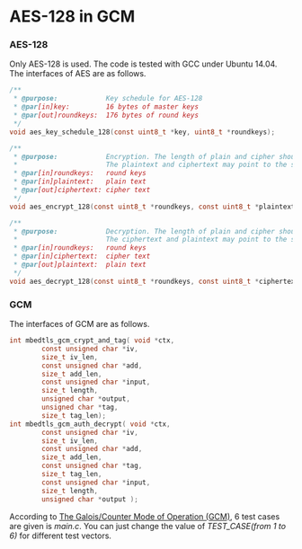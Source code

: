 # AES-128 in GCM

### AES-128
Only AES-128 is used. The code is tested with GCC under Ubuntu 14.04. The interfaces of AES are as follows.
```C
/**
 * @purpose:			Key schedule for AES-128
 * @par[in]key:			16 bytes of master keys
 * @par[out]roundkeys:	176 bytes of round keys
 */
void aes_key_schedule_128(const uint8_t *key, uint8_t *roundkeys);

/**
 * @purpose:			Encryption. The length of plain and cipher should be one block (16 bytes).
 *						The plaintext and ciphertext may point to the same memory
 * @par[in]roundkeys:	round keys
 * @par[in]plaintext:	plain text
 * @par[out]ciphertext:	cipher text
 */
void aes_encrypt_128(const uint8_t *roundkeys, const uint8_t *plaintext, uint8_t *ciphertext);

/**
 * @purpose:			Decryption. The length of plain and cipher should be one block (16 bytes).
 *						The ciphertext and plaintext may point to the same memory
 * @par[in]roundkeys:	round keys
 * @par[in]ciphertext:	cipher text
 * @par[out]plaintext:	plain text
 */
void aes_decrypt_128(const uint8_t *roundkeys, const uint8_t *ciphertext, uint8_t *plaintext);
```

### GCM

The interfaces of GCM are as follows.
```C
int mbedtls_gcm_crypt_and_tag( void *ctx,
		const unsigned char *iv,
		size_t iv_len,
		const unsigned char *add,
		size_t add_len,
		const unsigned char *input,
		size_t length,
		unsigned char *output,
		unsigned char *tag,
		size_t tag_len);
int mbedtls_gcm_auth_decrypt( void *ctx,
		const unsigned char *iv,
		size_t iv_len,
		const unsigned char *add,
		size_t add_len,
		const unsigned char *tag,
		size_t tag_len,
		const unsigned char *input,
		size_t length,
		unsigned char *output );
```

According to [The Galois/Counter Mode of Operation (GCM)], 6 test cases are given is *main.c*. You can just change the value of *TEST_CASE(from 1 to 6)* for different test vectors.


[The Galois/Counter Mode of Operation (GCM)]:(http://csrc.nist.gov/groups/ST/toolkit/BCM/documents/proposedmodes/gcm/gcm-spec.pdf)